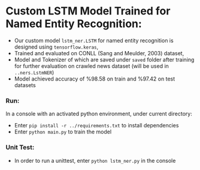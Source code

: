 # Custom LSTM Model Trained for Named Entity Recognition:

* Our custom model `lstm_ner.LSTM` for named entity recognition is designed using `tensorflow.keras`, 
* Trained and evaluated on CONLL (Sang and Meulder, 2003) dataset, 
* Model and Tokenizer of which are saved under `saved` folder after training for further evaluation on crawled news dataset (will be used in `..ners.LstmNER`)
* Model achieved accuracy of %98.58 on train and %97.42 on test datasets

### Run:
In a console with an activated python environment, under current directory:
* Enter `pip install -r ../requirements.txt` to install dependencies
* Enter `python main.py` to train the model

### Unit Test:
* In order to run a unittest, enter `python lstm_ner.py` in the console